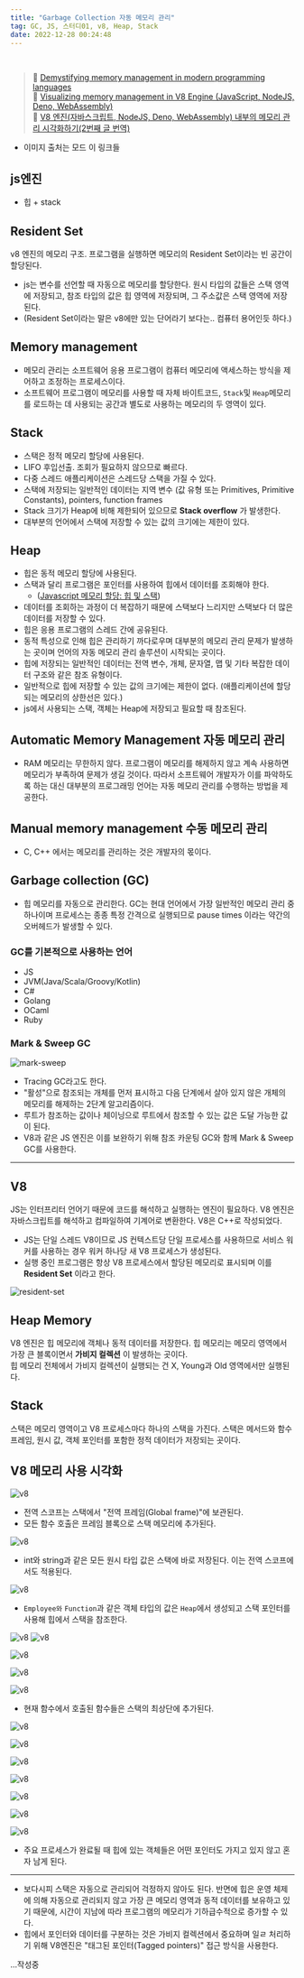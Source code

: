 ```yaml
---
title: "Garbage Collection 자동 메모리 관리"
tag: GC, JS, 스터디01, v8, Heap, Stack
date: 2022-12-28 00:24:48
---
```


<br />

> 🔹 [Demystifying memory management in modern programming languages](https://dev.to/deepu105/demystifying-memory-management-in-modern-programming-languages-ddd)  
> 🔹 [Visualizing memory management in V8 Engine (JavaScript, NodeJS, Deno, WebAssembly)](https://dev.to/deepu105/visualizing-memory-management-in-v8-engine-javascript-nodejs-deno-webassembly-105p)  
> 🔹 [V8 엔진(자바스크립트, NodeJS, Deno, WebAssembly) 내부의 메모리 관리 시각화하기(2번째 글 번역)](https://ui.toast.com/weekly-pick/ko_20200228)

- 이미지 출처는 모드 이 링크들

## js엔진

- 힙 + stack

## Resident Set

v8 엔진의 메모리 구조. 프로그램을 실행하면 메모리의 Resident Set이라는 빈 공간이 할당된다.

- js는 변수를 선언할 때 자동으로 메모리를 할당한다. 원시 타입의 값들은 스택 영역에 저장되고, 참조 타입의 값은 힙 영역에 저장되며, 그 주소값은 스택 영역에 저장된다.
- (Resident Set이라는 말은 v8에만 있는 단어라기 보다는.. 컴퓨터 용어인듯 하다.)

## Memory management

- 메모리 관리는 소프트웨어 응용 프로그램이 컴퓨터 메모리에 액세스하는 방식을 제어하고 조정하는 프로세스이다.
- 소프트웨어 프로그램이 메모리를 사용할 때 자체 바이트코드, `Stack`및 `Heap`메모리를 로드하는 데 사용되는 공간과 별도로 사용하는 메모리의 두 영역이 있다.

## Stack

- 스택은 정적 메모리 할당에 사용된다.
- LIFO 후입선출. 조회가 필요하지 않으므로 빠르다.
- 다중 스레드 애플리케이션은 스레드당 스택을 가질 수 있다.
- 스택에 저장되는 일반적인 데이터는 지역 변수 (값 유형 또는 Primitives, Primitive Constants), pointers, function frames
- Stack 크기가 Heap에 비해 제한되어 있으므로 **Stack overflow** 가 발생한다.
- 대부분의 언어에서 스택에 저장할 수 있는 값의 크기에는 제한이 있다.

## Heap

- 힙은 동적 메모리 할당에 사용된다.
- 스택과 달리 프로그램은 포인터를 사용하여 힙에서 데이터를 조회해야 한다.
  - ([Javascript 메모리 할당: 힙 및 스택](https://stackoverflow.com/questions/69334818/javascript-memory-allocation-heap-and-stack))
- 데이터를 조회하는 과정이 더 복잡하기 때문에 스택보다 느리지만 스택보다 더 많은 데이터를 저장할 수 있다.
- 힙은 응용 프로그램의 스레드 간에 공유된다.
- 동적 특성으로 인해 힙은 관리하기 까다로우며 대부분의 메모리 관리 문제가 발생하는 곳이며 언어의 자동 메모리 관리 솔루션이 시작되는 곳이다.
- 힙에 저장되는 일반적인 데이터는 전역 변수, 개체, 문자열, 맵 및 기타 복잡한 데이터 구조와 같은 참조 유형이다.
- 일반적으로 힙에 저장할 수 있는 값의 크기에는 제한이 없다. (애플리케이션에 할당되는 메모리의 상한선은 있다.)
- js에서 사용되는 스택, 객체는 Heap에 저장되고 필요할 때 참조된다.

## Automatic Memory Management 자동 메모리 관리

- RAM 메모리는 무한하지 않다. 프로그램이 메모리를 해제하지 않고 계속 사용하면 메모리가 부족하여 문제가 생길 것이다. 따라서 소프트웨어 개발자가 이를 파악하도록 하는 대신 대부분의 프로그래밍 언어는 자동 메모리 관리를 수행하는 방법을 제공한다.

## Manual memory management 수동 메모리 관리

- C, C++ 에서는 메모리를 관리하는 것은 개발자의 몫이다.

## Garbage collection (GC)

- 힙 메모리를 자동으로 관리한다. GC는 현대 언어에서 가장 일반적인 메모리 관리 중 하나이며 프로세스는 종종 특정 간격으로 실행되므로 pause times 이라는 약간의 오버헤드가 발생할 수 있다.

### GC를 기본적으로 사용하는 언어

- JS
- JVM(Java/Scala/Groovy/Kotlin)
- C#
- Golang
- OCaml
- Ruby

### Mark & Sweep GC

![mark-sweep](https://res.cloudinary.com/practicaldev/image/fetch/s--JxvXuUl1--/c_limit%2Cf_auto%2Cfl_progressive%2Cq_66%2Cw_880/https://i.imgur.com/AZaR0LP.gif)

- Tracing GC라고도 한다.
- "활성"으로 참조되는 개체를 먼저 표시하고 다음 단계에서 살아 있지 않은 개체의 메모리를 해제하는 2단계 알고리즘이다.
- 루트가 참조하는 값이나 체이닝으로 루트에서 참조할 수 있는 값은 도달 가능한 값이 된다.
- V8과 같은 JS 엔진은 이를 보완하기 위해 참조 카운팅 GC와 함께 Mark & Sweep GC를 사용한다.

---

## V8

JS는 인터프리터 언어기 때문에 코드를 해석하고 실행하는 엔진이 필요하다. V8 엔진은 자바스크립트를 해석하고 컴파일하여 기계어로 변환한다. V8은 C++로 작성되었다.

- JS는 단일 스레드 V8이므로 JS 컨텍스트당 단일 프로세스를 사용하므로 서비스 워커를 사용하는 경우 워커 하나당 새 V8 프로세스가 생성된다.
- 실행 중인 프로그램은 항상 V8 프로세스에서 할당된 메모리로 표시되며 이를 **Resident Set** 이라고 한다.

![resident-set](https://res.cloudinary.com/practicaldev/image/fetch/s--J4DjsB_m--/c_limit%2Cf_auto%2Cfl_progressive%2Cq_auto%2Cw_880/https://i.imgur.com/kSgatSL.png)

## Heap Memory

V8 엔진은 힙 메모리에 객체나 동적 데이터를 저장한다. 힙 메모리는 메모리 영역에서 가장 큰 블록이면서 **가비지 컬렉션** 이 발생하는 곳이다.  
힙 메모리 전체에서 가비지 컬렉션이 실행되는 건 X, Young과 Old 영역에서만 실행된다.

## Stack

스택은 메모리 영역이고 V8 프로세스마다 하나의 스택을 가진다. 스택은 메서드와 함수 프레임, 원시 값, 객체 포인터를 포함한 정적 데이터가 저장되는 곳이다.

## V8 메모리 사용 시각화

![v8](https://raw.githubusercontent.com/h-alex2/h-blog/version1-nextjs/public/posts/v8-01.png?raw=true)

- 전역 스코프는 스택에서 "전역 프레임(Global frame)"에 보관된다.
- 모든 함수 호출은 프레임 블록으로 스택 메모리에 추가된다.

![v8](https://raw.githubusercontent.com/h-alex2/h-blog/version1-nextjs/public/posts/v8-02.png?raw=true)

- int와 string과 같은 모든 원시 타입 값은 스택에 바로 저장된다. 이는 전역 스코프에서도 적용된다.

![v8](https://raw.githubusercontent.com/h-alex2/h-blog/version1-nextjs/public/posts/v8-03.png?raw=true)

- `Employee와` `Function`과 같은 객체 타입의 값은 `Heap`에서 생성되고 스택 포인터를 사용해 힙에서 스택을 참조한다.

![v8](https://raw.githubusercontent.com/h-alex2/h-blog/version1-nextjs/public/posts/v8-04.png?raw=true)
![v8](https://raw.githubusercontent.com/h-alex2/h-blog/version1-nextjs/public/posts/v8-05.png?raw=true)

![v8](https://raw.githubusercontent.com/h-alex2/h-blog/version1-nextjs/public/posts/v8-06.png?raw=true)

![v8](https://raw.githubusercontent.com/h-alex2/h-blog/version1-nextjs/public/posts/v8-07.png?raw=true)

![v8](https://raw.githubusercontent.com/h-alex2/h-blog/version1-nextjs/public/posts/v8-08.png?raw=true)

- 현재 함수에서 호출된 함수들은 스택의 최상단에 추가된다.

![v8](https://raw.githubusercontent.com/h-alex2/h-blog/version1-nextjs/public/posts/v8-09.png?raw=true)

![v8](https://raw.githubusercontent.com/h-alex2/h-blog/version1-nextjs/public/posts/v8-10.png?raw=true)

![v8](https://raw.githubusercontent.com/h-alex2/h-blog/version1-nextjs/public/posts/v8-11.png?raw=true)

![v8](https://raw.githubusercontent.com/h-alex2/h-blog/version1-nextjs/public/posts/v8-12.png?raw=true)

![v8](https://raw.githubusercontent.com/h-alex2/h-blog/version1-nextjs/public/posts/v8-13.png?raw=true)

![v8](https://raw.githubusercontent.com/h-alex2/h-blog/version1-nextjs/public/posts/v8-14.png?raw=true)

![v8](https://raw.githubusercontent.com/h-alex2/h-blog/version1-nextjs/public/posts/v8-15.png?raw=true)

- 주요 프로세스가 완료될 때 힙에 있는 객체들은 어떤 포인터도 가지고 있지 않고 혼자 남게 된다.

---

- 보다시피 스택은 자동으로 관리되어 걱정하지 않아도 된다. 반면에 힙은 운영 체제에 의해 자동으로 관리되지 않고 가장 큰 메모리 영역과 동적 데이터를 보유하고 있기 때문에, 시간이 지남에 따라 프로그램의 메모리가 기하급수적으로 증가할 수 있다.
- 힙에서 포인터와 데이터를 구분하는 것은 가비지 컬렉션에서 중요하며 일ㄹ 처리하기 위해 V8엔진은 "태그된 포인터(Tagged pointers)" 접근 방식을 사용한다.

...작성중
